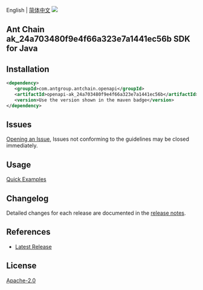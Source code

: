 English | [简体中文](README-CN.md)
![](https://aliyunsdk-pages.alicdn.com/icons/AlibabaCloud.svg)

## Ant Chain ak_24a703480f9e4f66a323e7a1441ec56b SDK for Java

## Installation

```xml
<dependency>
   <groupId>com.antgroup.antchain.openapi</groupId>
   <artifactId>openapi-ak_24a703480f9e4f66a323e7a1441ec56b</artifactId>
   <version>Use the version shown in the maven badge</version>
</dependency>
```

## Issues
[Opening an Issue](https://github.com/alipay/antchain-openapi-prod-sdk/issues/new), Issues not conforming to the guidelines may be closed immediately.

## Usage
[Quick Examples](https://github.com/alipay/antchain-openapi-prod-sdk/blob/master/docs/0-Examples-EN.md#quick-examples)

## Changelog
Detailed changes for each release are documented in the [release notes](./ChangeLog.txt).

## References
* [Latest Release](https://github.com/alipay/antchain-openapi-prod-sdk/)

## License
[Apache-2.0](http://www.apache.org/licenses/LICENSE-2.0)
